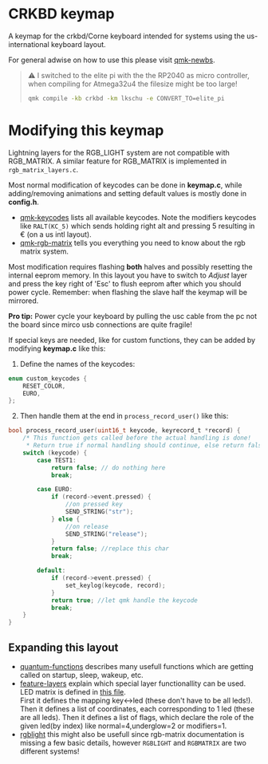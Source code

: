 # CRKBD keymap


A keymap for the crkbd/Corne keyboard intended for systems using the us-international keyboard layout.


For general adwise on how to use this please visit [qmk-newbs].


> :warning: I switched to the elite pi with the the RP2040 as micro controller, when compiling for Atmega32u4 the filesize might be too large!
> ```bash
> qmk compile -kb crkbd -km lkschu -e CONVERT_TO=elite_pi
> ```


# Modifying this keymap

Lightning layers for the RGB_LIGHT system are not compatible with RGB_MATRIX.
A similar feature for RGB_MATRIX is implemented in `rgb_matrix_layers.c`.

Most normal modification of keycodes can be done in **keymap.c**, while adding/removing animations and setting default values is mostly done in **config.h**.

 - [qmk-keycodes] lists all available keycodes. Note the modifiers keycodes like ``RALT(KC_5)`` which sends holding right alt and pressing 5 resulting in € (on a us intl layout).
 - [qmk-rgb-matrix] tells you everything you need to know about the rgb matrix system.

Most modification requires flashing **both** halves and possibly resetting the internal eeprom memory. In this layout you have to switch to *Adjust* layer and press the key right of 'Esc' to flush eeprom after which you should power cycle. Remember: when flashing the slave half the keymap will be mirrored.

**Pro tip:** Power cycle your keyboard by pulling the usc cable from the pc not the board since mirco usb connections are quite fragile!



If special keys are needed, like for custom functions, they can be added by modifying **keymap.c** like this:

1. Define the names of the keycodes:

```C
enum custom_keycodes {
    RESET_COLOR,
    EURO,
};
```

2. Then handle them at the end in ``process_record_user()`` like this:

```C
bool process_record_user(uint16_t keycode, keyrecord_t *record) {
    /* This function gets called before the actual handling is done!
     * Return true if normal handling should continue, else return false */
    switch (keycode) {
        case TEST1:
            return false; // do nothing here
            break;

        case EURO:
            if (record->event.pressed) {
                //on pressed key
                SEND_STRING("str");
            } else {
                //on release
                SEND_STRING("release");
            }
            return false; //replace this char
            break;

        default:
            if (record->event.pressed) {
                set_keylog(keycode, record);
            }
            return true; //let qmk handle the keycode
            break;
    }
}
```





## Expanding this layout

 - [quantum-functions] describes many usefull functions which are getting called on startup, sleep, wakeup, etc.
 - [feature-layers] explain which special layer functionallity can be used. LED matrix is defined in [this file](https://github.com/lkschu/qmk_firmware/blob/master/keyboards/crkbd/rev1/rev1.c).\
First it defines the mapping key&harr;led (these don't have to be all leds!). Then it defines a list of coordinates, each corresponding to 1 led (these are all leds). Then it defines a list of flags, which declare the role of the given led(by index) like normal=4,underglow=2 or modifiers=1.
 - [rgblight](https://docs.qmk.fm/#/feature_rgblight) this might also be usefull since rgb-matrix documentation is missing a few basic details, however ``RGBLIGHT`` and ``RGBMATRIX`` are two different systems!





[//]: # (Everything after this should not be seen... References:)

   [qmk-newbs]: <https://docs.qmk.fm/#/newbs>

   [alloyui]: <https://alloyui.com/examples/color-picker/hsv.html>
   [qmk-keycodes]: <https://docs.qmk.fm/#/keycodes>
   [qmk-rgb-matrix]: <https://docs.qmk.fm/#/feature_rgb_matrix?id=rgb-matrix-effects>

   [quantum-functions]: <https://docs.qmk.fm/#/custom_quantum_functions>
   [feature-layers]: <https://docs.qmk.fm/#/feature_layers>
